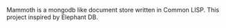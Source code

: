 Mammoth is a mongodb like document store written in Common LISP. This project inspired by Elephant DB.
